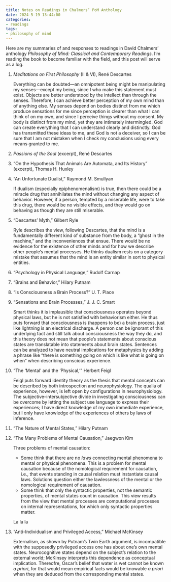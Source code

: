 ```yaml
---
title: Notes on Readings in Chalmers’ PoM Anthology
date: 2024-5-19 13:44:00
categories:
- readings
tags:
- philosophy of mind
---
```


Here are my summaries of and responses to readings in David Chalmers’ anthology
*Philosophy of Mind: Classical and Contemporary Readings*. I’m reading the book
to become familiar with the field, and this post will serve as a log.

<!--more-->

1. *Meditations on First Philosophy* (II & VI), René Descartes

   Everything can be doubted—an omnipotent being might be manipulating my
   senses—except my being, since I who make this statement must exist. Objects
   are better understood by the intellect than through the senses. Therefore, I
   can achieve better perception of my own mind than of anything else. My senses
   depend on bodies distinct from me which produce sensations for me since
   perception is clearer than what I can think of on my own, and since I
   perceive things without my consent. My body is distinct from my mind, yet
   they are intimately intermingled. God can create everything that I can
   understand clearly and distinctly. God has transmitted these ideas to me, and
   God is not a deceiver, so I can be sure that I am not mistaken when I check
   my conclusions using every means granted to me.

2. *Passions of the Soul* (excerpt), René Descartes
3. “On the Hypothesis That Animals Are Automata, and Its History” (excerpt),
   Thomas H. Huxley
4. “An Unfortunate Dualist,” Raymond M. Smullyan

   If dualism (especially epiphenomenalism) is true, then there could be a
   miracle drug that annihilates the mind without changing any aspect of
   behavior. However, if a person, tempted by a miserable life, were to take
   this drug, there would be no visible effects, and they would go on behaving
   as though they are still miserable.

5. “Descartes’ Myth,” Gilbert Ryle

   Ryle describes the view, following Descartes, that the mind is a
   fundamentally different kind of substance from the body, a “ghost in the
   machine,” and the inconveniences that ensue. There would be no evidence for
   the existence of other minds and for how we describe other people’s mental
   processes. He thinks dualism rests on a category mistake that assumes that
   the mind is an entity similar in sort to physical entities.

6. “Psychology in Physical Language,” Rudolf Carnap
7. “Brains and Behavior,” Hilary Putnam
8. “Is Consciousness a Brain Process?” U. T. Place
9. “Sensations and Brain Processes,” J. J. C. Smart

   Smart thinks it is implausible that consciousness operates beyond physical
   laws, but he is not satisfied with behaviorism either. He thus puts forward
   that consciousness is (happens to be) a brain process, just like
   lightning is an electrical discharge. A person can be ignorant of this
   underlying fact and still talk about consciousness the way they do, and this
   theory does not mean that people’s statements about conscious states are
   translatable into statements about brain states. Sentences can be analyzed to
   have neutral implications for metaphysics by adding a phrase like “there is
   something going on which is like what is going on when” when describing
   conscious experience.

10. “The ‘Mental’ and the ‘Physical,’” Herbert Feigl

    Feigl puts forward identity theory as the thesis that mental concepts can
    be described by both introspection and neurophysiology. The qualia of
    experience, however, is left open by configurations in neurophysiology. The
    subjective–intersubjective divide in investigating consciousness can be
    overcome by letting the subject use language to express their experiences;
    I have direct knowledge of my own immediate experience, but I only have
    knowledge of the experiences of others by laws of inference.

11. “The Nature of Mental States,” Hilary Putnam

22. “The Many Problems of Mental Causation,” Jaegwon Kim

    Three problems of mental causation:

    *  Some think that there are no *laws* connecting mental phenomena to mental or
       physical phenomena. This is a problem for mental causation because of the
       nomological requirement for causation, i.e., that events standing in causal
       relation must instantiate causal laws. Solutions question either the
       lawlessness of the mental or the nomological requirement of causation.
    *  Some think that only the syntactic properties, not the semantic properties,
       of mental states count in causation. This view results from the view that
       mental processes are computational processes on internal representations,
       for which only syntactic properties matter.
   
    La la la

57. “Anti-Individualism and Privileged Access,” Michael McKinsey

    Externalism, as shown by Putnam’s Twin Earth argument, is incompatible with
    the supposedly privileged access one has about one’s own mental states.
    Neurocognitive states depend on the subject’s relation to the external world;
    McKinsey interprets this dependence as conceptual implication. Thereofre,
    Oscar’s belief that water is wet cannot be known *a priori*, for that would
    mean empirical facts would be knowable *a priori* when they are deduced from
    the corresponding mental states.